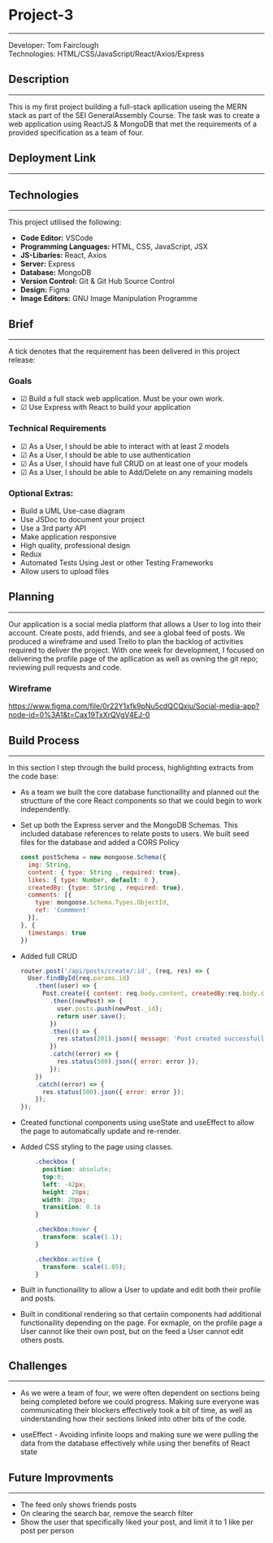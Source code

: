# Project-3
---

Developer: Tom Fairclough <br>
Technologies: HTML/CSS/JavaScript/React/Axios/Express

## Description
- - -

This is my first project building a full-stack apllication useing the MERN stack as part of the SEI GeneralAssembly Course. The task was to create a web application using ReactJS & MongoDB that met the requirements of a provided specification as a team of four.

## Deployment Link
- - - 

## Technologies
- - -
This project utilised the following:
- **Code Editor:** VSCode
- **Programming Languages:** HTML, CSS, JavaScript, JSX
- **JS-Libaries:** React, Axios
- **Server:** Express
- **Database:** MongoDB
- **Version Control:** Git & Git Hub Source Control
- **Design:** Figma
- **Image Editors:** GNU Image Manipulation Programme

## Brief
- - - 

A tick denotes that the requirement has been delivered in this project release: 
### Goals
- &#x2611; Build a full stack web application. Must be your own work.
- &#x2611; Use Express with React to build your application

### Technical Requirements
- &#x2611; As a User, I should be able to interact with at least 2 models
- &#x2611; As a User, I should be able to use authentication
- &#x2611; As a User, I should have full CRUD on at least one of your models
- &#x2611; As a User, I should be able to Add/Delete on any remaining models

### Optional Extras:
- Build a UML Use-case diagram
- Use JSDoc to document your project
- Use a 3rd party API
- Make application responsive
- High quality, professional design
- Redux
- Automated Tests Using Jest or other Testing Frameworks
- Allow users to upload files


## Planning
- - -

Our application is a social media platform that allows a User to log into their account. Create posts, add friends, and see a global feed of posts. We produced a wireframe and used Trello to plan the backlog of activities required to deliver the project. With one week for development, I focused on delivering the profile page of the apllication as well as owning the git repo; reviewing pull requests and code.

### Wireframe

https://www.figma.com/file/0r22Y1xfk9pNu5cdQCQxiu/Social-media-app?node-id=0%3A1&t=Cax19TxXrQVgV4EJ-0

##  Build Process

- - -
In this section I step through the build process, highlighting extracts from the code base:

- As a team we built the core database functionaility and planned out the structture of the core React components so that we could begin to work independently.

- Set up both the Express server and the MongoDB Schemas. This included  database references to relate posts to users. We built seed files for the database and added a CORS Policy

    ```JavaScript
    const postSchema = new mongoose.Schema({
      img: String,
      content: { type: String , required: true},
      likes: { type: Number, default: 0 },
      createdBy: {type: String , required: true},
      comments: [{
        type: mongoose.Schema.Types.ObjectId,
        ref: 'Commment'
      }],
    }, {
      timestamps: true
    })

    ```

- Added full CRUD

    ```JavaScript
    router.post('/api/posts/create/:id', (req, res) => {
      User.findById(req.params.id)
        .then((user) => {
          Post.create({ content: req.body.content, createdBy:req.body.createdBy })
            .then((newPost) => {
              user.posts.push(newPost._id);
              return user.save();
            })
            .then(() => {
              res.status(201).json({ message: 'Post created successfully' });
            })
            .catch((error) => {
              res.status(500).json({ error: error });
            });
        })
        .catch((error) => {
          res.status(500).json({ error: error });
        });
    });
    ```

- Created functional components using useState and useEffect to allow the page to automatically update and re-render.

- Added CSS styling to the page using classes.

    ```CSS
        .checkbox {
          position: absolute;
          top:0;
          left: -42px; 
          height: 20px;
          width: 20px;
          transition: 0.1s
        }

        .checkbox:hover {
          transform: scale(1.1);
        }

        .checkbox:active {
          transform: scale(1.05);
        }
    ```

- Built in functionaility to allow a User to update and edit both their profile and posts.

- Built in conditional rendering so that certaiin components had additional functionaility depending on the page. For exmaple, on the profile page a User cannot like their own post, but on the feed a User cannot edit others posts. 


## Challenges
- - -

-  As we were a team of four, we were often dependent on sections being being completed before we could progress. Making sure everyone was communicating their blockers effectively took a bit of time, as well as uinderstanding how their sections linked into other bits of the code.


- useEffect - Avoiding infinite loops and making sure we were pulling the data from the database effectively while using ther benefits of React state


##  Future Improvments
- - -

- The feed only shows friends posts
- On clearing the search bar, remove the search filter
- Show the user that specifically liked your post, and limit it to 1 like per post per person
